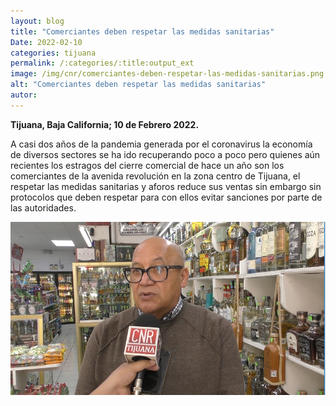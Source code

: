 ```yaml
---
layout: blog
title: "Comerciantes deben respetar las medidas sanitarias"
Date: 2022-02-10
categories: tijuana
permalink: /:categories/:title:output_ext
image: /img/cnr/comerciantes-deben-respetar-las-medidas-sanitarias.png
alt: "Comerciantes deben respetar las medidas sanitarias"
autor:
---
```


**Tijuana, Baja California; 10 de Febrero 2022.** 

A casi dos años de la pandemia generada por el coronavirus la economía de diversos sectores se ha ido recuperando poco a poco pero quienes aún recientes los estragos del cierre comercial de hace un año son los comerciantes de la avenida revolución en la zona centro de Tijuana, el respetar las medidas sanitarias y aforos reduce sus ventas sin embargo sin protocolos que deben respetar para con ellos evitar sanciones por parte de las autoridades. 
 
<div id="carouselExampleSlidesOnly" class="carousel slide" data-ride="carousel">
  <div class="carousel-inner">
    <div class="carousel-item active">
       <img class="d-block w-100" src="/img/cnr/comerciantes-deben-respetar-las-medidas-sanitarias.png" loading="lazy"  alt="Comerciantes deben respetar las medidas sanitarias">
    </div>
  </div>
</div>